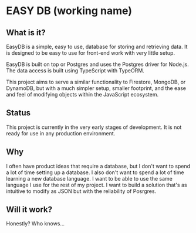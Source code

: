 # EASY DB (working name)

## What is it?

EasyDB is a simple, easy to use, database for storing and retrieving data. It is designed to be easy to use for front-end work with very little setup.

EasyDB is built on top or Postgres and uses the Postgres driver for Node.js. The data access is built using TypeScript with TypeORM.

This project aims to serve a similar functionality to Firestore, MongoDB, or DynamoDB, but with a much simpler setup, smaller footprint, and the ease and feel of modifying objects within the JavaScript ecosystem.

## Status

This project is currently in the very early stages of development. It is not ready for use in any production environment.

## Why

I often have product ideas that require a database, but I don't want to spend a lot of time setting up a database. I also don't want to spend a lot of time learning a new database language. I want to be able to use the same language I use for the rest of my project. I want to build a solution that's as intuitive to modify as JSON but with the reliability of Posrgres.

## Will it work?

Honestly? Who knows...
